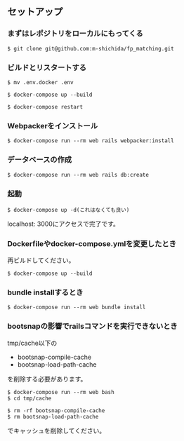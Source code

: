 ## セットアップ
### まずはレポジトリをローカルにもってくる

```
$ git clone git@github.com:m-shichida/fp_matching.git
```

### ビルドとリスタートする

```
$ mv .env.docker .env
```

```
$ docker-compose up --build
```

```
$ docker-compose restart
```

### Webpackerをインストール

```
$ docker-compose run --rm web rails webpacker:install
```

### データベースの作成

```
$ docker-compose run --rm web rails db:create
```

### 起動

```
$ docker-compose up -d(これはなくても良い)
```

localhost: 3000にアクセスで完了です。

### Dockerfileやdocker-compose.ymlを変更したとき
再ビルドしてください。

```
$ docker-compose up --build
```

### bundle installするとき

```
$ docker-compose run --rm web bundle install
```

### bootsnapの影響でrailsコマンドを実行できないとき
tmp/cache以下の

- bootsnap-compile-cache
- bootsnap-load-path-cache

を削除する必要があります。

```
$ docker-compose run --rm web bash
$ cd tmp/cache
```

```
$ rm -rf bootsnap-compile-cache
$ rm bootsnap-load-path-cache
```

でキャッシュを削除してください。
